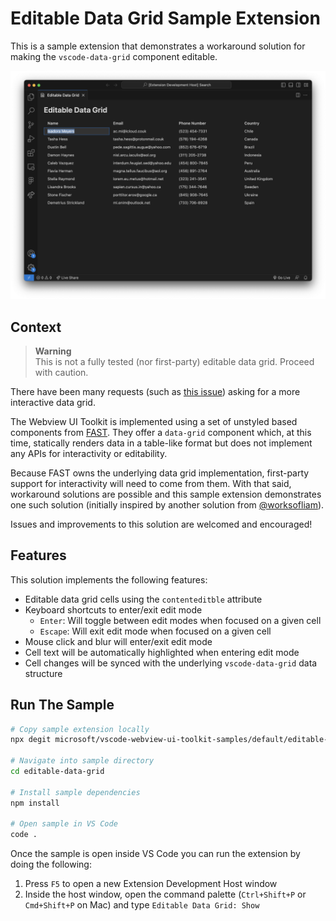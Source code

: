 # Editable Data Grid Sample Extension

This is a sample extension that demonstrates a workaround solution for making the `vscode-data-grid` component editable.

![A screenshot of the sample extension.](./assets/editable-data-grid.png)

## Context

> **Warning**<br>
> This is not a fully tested (nor first-party) editable data grid. Proceed with caution.

There have been many requests (such as [this issue](https://github.com/microsoft/vscode-webview-ui-toolkit/issues/493)) asking for a more interactive data grid.

The Webview UI Toolkit is implemented using a set of unstyled based components from [FAST](https://fast.design). They offer a `data-grid` component which, at this time, statically renders data in a table-like format but does not implement any APIs for interactivity or editability.

Because FAST owns the underlying data grid implementation, first-party support for interactivity will need to come from them. With that said, workaround solutions are possible and this sample extension demonstrates one such solution (initially inspired by another solution from [@worksofliam](https://github.com/worksofliam)).

Issues and improvements to this solution are welcomed and encouraged!

## Features

This solution implements the following features:

- Editable data grid cells using the `contenteditble` attribute
- Keyboard shortcuts to enter/exit edit mode
  - `Enter`: Will toggle between edit modes when focused on a given cell
  - `Escape`: Will exit edit mode when focused on a given cell
- Mouse click and blur will enter/exit edit mode
- Cell text will be automatically highlighted when entering edit mode
- Cell changes will be synced with the underlying `vscode-data-grid` data structure

## Run The Sample

```bash
# Copy sample extension locally
npx degit microsoft/vscode-webview-ui-toolkit-samples/default/editable-data-grid editable-data-grid

# Navigate into sample directory
cd editable-data-grid

# Install sample dependencies
npm install

# Open sample in VS Code
code .
```

Once the sample is open inside VS Code you can run the extension by doing the following:

1. Press `F5` to open a new Extension Development Host window
2. Inside the host window, open the command palette (`Ctrl+Shift+P` or `Cmd+Shift+P` on Mac) and type `Editable Data Grid: Show`
